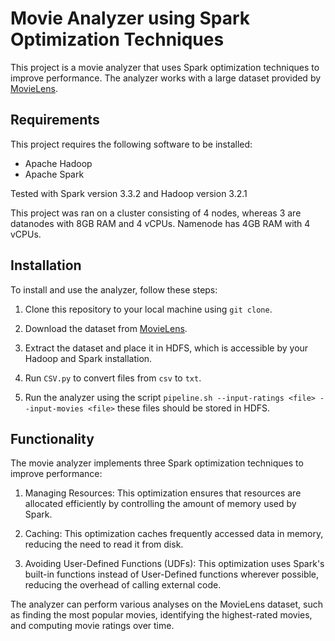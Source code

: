 # Movie Analyzer using Spark Optimization Techniques

This project is a movie analyzer that uses Spark optimization techniques to improve performance. The analyzer works with a large dataset provided by [MovieLens](https://grouplens.org/datasets/movielens/).

## Requirements

This project requires the following software to be installed:

- Apache Hadoop
- Apache Spark

Tested with Spark version 3.3.2 and Hadoop version 3.2.1

This project was ran on a cluster consisting of 4 nodes, whereas 3 are datanodes with 8GB RAM and 4 vCPUs. Namenode has 4GB RAM with 4 vCPUs.

## Installation

To install and use the analyzer, follow these steps:

1. Clone this repository to your local machine using `git clone`.

2. Download the dataset from [MovieLens](https://grouplens.org/datasets/movielens/).

3. Extract the dataset and place it in HDFS, which is accessible by your Hadoop and Spark installation.

4. Run `CSV.py` to convert files from `csv` to `txt`.

6. Run the analyzer using the script `pipeline.sh --input-ratings <file> --input-movies <file>` these files should be stored in HDFS.

## Functionality

The movie analyzer implements three Spark optimization techniques to improve performance:

1. Managing Resources: This optimization ensures that resources are allocated efficiently by controlling the amount of memory used by Spark.

2. Caching: This optimization caches frequently accessed data in memory, reducing the need to read it from disk.

3. Avoiding User-Defined Functions (UDFs): This optimization uses Spark's built-in functions instead of User-Defined functions wherever possible, reducing the overhead of calling external code.

The analyzer can perform various analyses on the MovieLens dataset, such as finding the most popular movies, identifying the highest-rated movies, and computing movie ratings over time.
